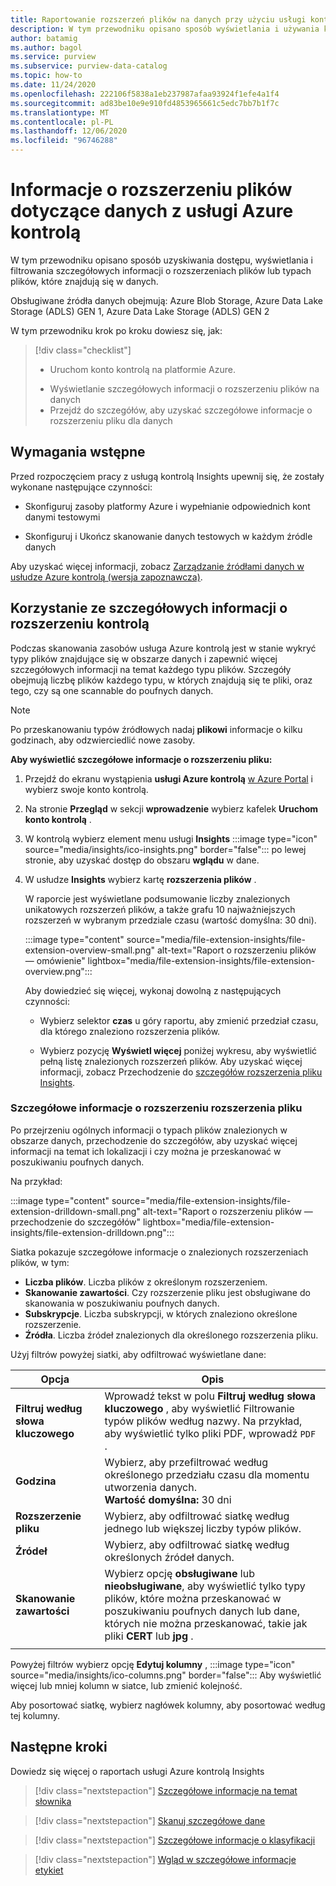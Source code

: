 ```yaml
---
title: Raportowanie rozszerzeń plików na danych przy użyciu usługi kontrolą Insights
description: W tym przewodniku opisano sposób wyświetlania i używania kontrolą Insights File Extension na danych.
author: batamig
ms.author: bagol
ms.service: purview
ms.subservice: purview-data-catalog
ms.topic: how-to
ms.date: 11/24/2020
ms.openlocfilehash: 222106f5838a1eb237987afaa93924f1efe4a1f4
ms.sourcegitcommit: ad83be10e9e910fd4853965661c5edc7bb7b1f7c
ms.translationtype: MT
ms.contentlocale: pl-PL
ms.lasthandoff: 12/06/2020
ms.locfileid: "96746288"
---
```

# <a name="file-extension-insights-about-your-data-from-azure-purview"></a>Informacje o rozszerzeniu plików dotyczące danych z usługi Azure kontrolą 

W tym przewodniku opisano sposób uzyskiwania dostępu, wyświetlania i filtrowania szczegółowych informacji o rozszerzeniach plików lub typach plików, które znajdują się w danych.

Obsługiwane źródła danych obejmują: Azure Blob Storage, Azure Data Lake Storage (ADLS) GEN 1, Azure Data Lake Storage (ADLS) GEN 2

W tym przewodniku krok po kroku dowiesz się, jak:
> [!div class="checklist"]
> * Uruchom konto kontrolą na platformie Azure. 
> - Wyświetlanie szczegółowych informacji o rozszerzeniu plików na danych
> - Przejdź do szczegółów, aby uzyskać szczegółowe informacje o rozszerzeniu pliku dla danych

## <a name="prerequisites"></a>Wymagania wstępne 

Przed rozpoczęciem pracy z usługą kontrolą Insights upewnij się, że zostały wykonane następujące czynności:

- Skonfiguruj zasoby platformy Azure i wypełnianie odpowiednich kont danymi testowymi

- Skonfiguruj i Ukończ skanowanie danych testowych w każdym źródle danych

Aby uzyskać więcej informacji, zobacz [Zarządzanie źródłami danych w usłudze Azure kontrolą (wersja zapoznawcza)](manage-data-sources.md).

## <a name="use-purview-file-extension-insights"></a>Korzystanie ze szczegółowych informacji o rozszerzeniu kontrolą

Podczas skanowania zasobów usługa Azure kontrolą jest w stanie wykryć typy plików znajdujące się w obszarze danych i zapewnić więcej szczegółowych informacji na temat każdego typu plików. Szczegóły obejmują liczbę plików każdego typu, w których znajdują się te pliki, oraz tego, czy są one scannable do poufnych danych.

> [!NOTE]
> Po przeskanowaniu typów źródłowych nadaj **plikowi** informacje o kilku godzinach, aby odzwierciedlić nowe zasoby.

**Aby wyświetlić szczegółowe informacje o rozszerzeniu pliku:**

1. Przejdź do ekranu wystąpienia **usługi Azure kontrolą** [w Azure Portal](https://aka.ms/purviewportal) i wybierz swoje konto kontrolą.

1. Na stronie **Przegląd** w sekcji **wprowadzenie** wybierz kafelek **Uruchom konto kontrolą** .

1. W kontrolą wybierz element menu usługi **Insights** :::image type="icon" source="media/insights/ico-insights.png" border="false"::: po lewej stronie, aby uzyskać dostęp do obszaru **wglądu** w dane.
    
1. W usłudze **Insights** wybierz kartę **rozszerzenia plików** .

    W raporcie jest wyświetlane podsumowanie liczby znalezionych unikatowych rozszerzeń plików, a także grafu 10 najważniejszych rozszerzeń w wybranym przedziale czasu (wartość domyślna: 30 dni).

    :::image type="content" source="media/file-extension-insights/file-extension-overview-small.png" alt-text="Raport o rozszerzeniu plików — omówienie" lightbox="media/file-extension-insights/file-extension-overview.png":::

    Aby dowiedzieć się więcej, wykonaj dowolną z następujących czynności:

    - Wybierz selektor **czas** u góry raportu, aby zmienić przedział czasu, dla którego znaleziono rozszerzenia plików.
    
    - Wybierz pozycję **Wyświetl więcej** poniżej wykresu, aby wyświetlić pełną listę znalezionych rozszerzeń plików. Aby uzyskać więcej informacji, zobacz Przechodzenie do [szczegółów rozszerzenia pliku Insights](#file-extension-insights-drilldown). 

### <a name="file-extension-insights-drilldown"></a>Szczegółowe informacje o rozszerzeniu rozszerzenia pliku

Po przejrzeniu ogólnych informacji o typach plików znalezionych w obszarze danych, przechodzenie do szczegółów, aby uzyskać więcej informacji na temat ich lokalizacji i czy można je przeskanować w poszukiwaniu poufnych danych.

Na przykład:

:::image type="content" source="media/file-extension-insights/file-extension-drilldown-small.png" alt-text="Raport o rozszerzeniu plików — przechodzenie do szczegółów" lightbox="media/file-extension-insights/file-extension-drilldown.png":::

Siatka pokazuje szczegółowe informacje o znalezionych rozszerzeniach plików, w tym:

- **Liczba plików**. Liczba plików z określonym rozszerzeniem.
- **Skanowanie zawartości**. Czy rozszerzenie pliku jest obsługiwane do skanowania w poszukiwaniu poufnych danych.
- **Subskrypcje**. Liczba subskrypcji, w których znaleziono określone rozszerzenie.
- **Źródła**. Liczba źródeł znalezionych dla określonego rozszerzenia pliku.



Użyj filtrów powyżej siatki, aby odfiltrować wyświetlane dane:

|Opcja  |Opis  |
|---------|---------|
|**Filtruj według słowa kluczowego**     |    Wprowadź tekst w polu **Filtruj według słowa kluczowego**  , aby wyświetlić Filtrowanie typów plików według nazwy. Na przykład, aby wyświetlić tylko pliki PDF, wprowadź `PDF` .     |
|**Godzina**        | Wybierz, aby przefiltrować według określonego przedziału czasu dla momentu utworzenia danych. <br>**Wartość domyślna:** 30 dni  |
|**Rozszerzenie pliku**     |Wybierz, aby odfiltrować siatkę według jednego lub większej liczby typów plików.        |
|**Źródeł**    |Wybierz, aby odfiltrować siatkę według określonych źródeł danych. |
|**Skanowanie zawartości**     |Wybierz opcję **obsługiwane** lub **nieobsługiwane**, aby wyświetlić tylko typy plików, które można przeskanować w poszukiwaniu poufnych danych lub dane, których nie można przeskanować, takie jak pliki **CERT** lub **jpg** . |
| | |

Powyżej filtrów wybierz opcję **Edytuj kolumny** , :::image type="icon" source="media/insights/ico-columns.png" border="false"::: Aby wyświetlić więcej lub mniej kolumn w siatce, lub zmienić kolejność. 

Aby posortować siatkę, wybierz nagłówek kolumny, aby posortować według tej kolumny.
## <a name="next-steps"></a>Następne kroki

Dowiedz się więcej o raportach usługi Azure kontrolą Insights
> [!div class="nextstepaction"]
> [Szczegółowe informacje na temat słownika](glossary-insights.md)

> [!div class="nextstepaction"]
> [Skanuj szczegółowe dane](scan-insights.md)

> [!div class="nextstepaction"]
> [Szczegółowe informacje o klasyfikacji](./classification-insights.md)

> [!div class="nextstepaction"]
> [Wgląd w szczegółowe informacje etykiet](sensitivity-insights.md)
